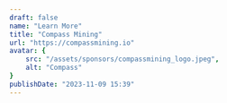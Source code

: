 ```yaml
---
draft: false
name: "Learn More"
title: "Compass Mining"
url: "https://compassmining.io"
avatar: {
    src: "/assets/sponsors/compassmining_logo.jpeg",
    alt: "Compass"
}
publishDate: "2023-11-09 15:39"
---
```

